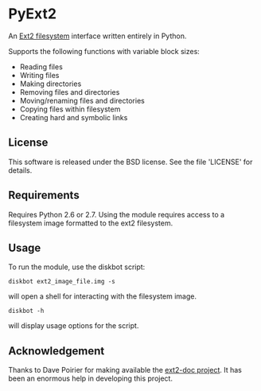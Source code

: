 PyExt2
======
An [Ext2 filesystem](http://wikipedia.org/wiki/Ext2) interface written entirely in Python.

Supports the following functions with variable block sizes:

* Reading files
* Writing files
* Making directories
* Removing files and directories
* Moving/renaming files and directories
* Copying files within filesystem
* Creating hard and symbolic links


License
-------
This software is released under the BSD license. See the file 'LICENSE' for details.


Requirements
------------
Requires Python 2.6 or 2.7. Using the module requires access to a filesystem image formatted to the ext2 filesystem.


Usage
-----
To run the module, use the diskbot script:

`diskbot ext2_image_file.img -s`

will open a shell for interacting with the filesystem image.

`diskbot -h`

will display usage options for the script.


Acknowledgement
---------------
Thanks to Dave Poirier for making available the [ext2-doc project](http://www.nongnu.org/ext2-doc/). It has been an enormous help in developing this project.
